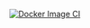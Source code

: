[![Docker Image CI](https://github.com/asgeirn/trekktabell/actions/workflows/docker-image.yml/badge.svg)](https://github.com/asgeirn/trekktabell/actions/workflows/docker-image.yml)
